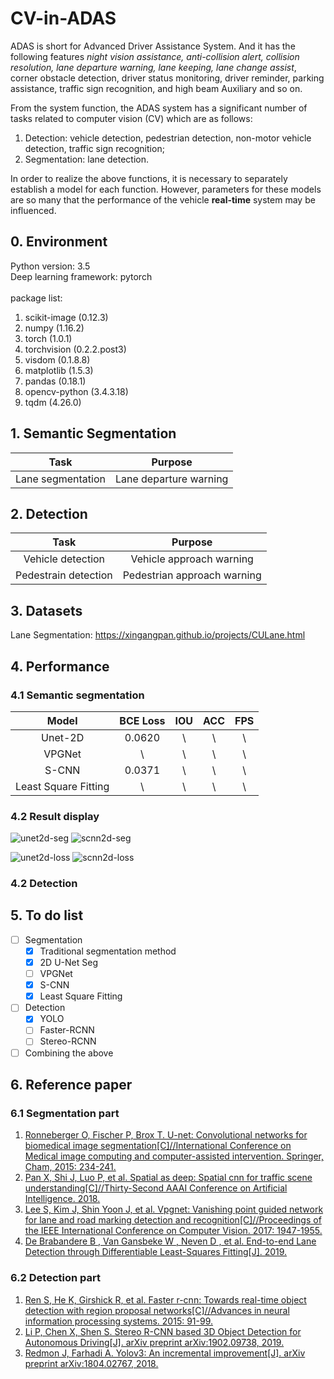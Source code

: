 # CV-in-ADAS
ADAS is short for Advanced Driver Assistance System. And it has the following features *night vision assistance, anti-collision alert, collision resolution, lane departure warning, lane keeping, lane change assist*, corner obstacle detection, driver status monitoring, driver reminder, parking assistance, traffic sign recognition, and high beam Auxiliary and so on.</br>

From the system function, the ADAS system has a significant number of tasks related to computer vision (CV) which are as follows:
1. Detection: vehicle detection, pedestrian detection, non-motor vehicle detection, traffic sign recognition;
2. Segmentation: lane detection.

In order to realize the above functions, it is necessary to separately establish a model for each function. However, parameters for these models are so many that the performance of the vehicle **real-time** system may be influenced.</br>
## 0. Environment
Python version: 3.5</br>
Deep learning framework: pytorch</br></br>
package list:
1. scikit-image (0.12.3)
2. numpy (1.16.2)
3. torch (1.0.1)
4. torchvision (0.2.2.post3)
5. visdom (0.1.8.8)
6. matplotlib (1.5.3)
7. pandas (0.18.1)
8. opencv-python (3.4.3.18)
9. tqdm (4.26.0)
## 1. Semantic Segmentation
| Task | Purpose |
| :--: | :--: |
| Lane segmentation | Lane departure warning |
## 2. Detection
| Task | Purpose |
| :--: | :--: |
| Vehicle detection | Vehicle approach warning |
| Pedestrain detection | Pedestrian approach warning |
## 3. Datasets
Lane Segmentation: https://xingangpan.github.io/projects/CULane.html
## 4. Performance
### 4.1 Semantic segmentation
| Model | BCE Loss | IOU | ACC | FPS|
| :--: | :--: | :--: | :--: | :--: |
| Unet-2D | 0.0620 | \ | \ | \ |
| VPGNet | \ | \ | \ | \ |
| S-CNN | 0.0371 | \ | \ | \ |
| Least Square Fitting | \ | \ | \ | \ |
### 4.2 Result display
![unet2d-seg](https://github.com/mjDelta/CV-in-ADAS/blob/master/img/seg_unet2d.png)
![scnn2d-seg](https://github.com/mjDelta/CV-in-ADAS/blob/master/img/seg_scnn.png)

![unet2d-loss](https://github.com/mjDelta/CV-in-ADAS/blob/master/img/loss_UNET.png)
![scnn2d-loss](https://github.com/mjDelta/CV-in-ADAS/blob/master/img/loss_SCNN.png)

### 4.2 Detection
## 5. To do list
- [ ] Segmentation
  - [x] Traditional segmentation method
  - [x] 2D U-Net Seg
  - [ ] VPGNet
  - [x] S-CNN
  - [x] Least Square Fitting
- [ ] Detection
  - [x] YOLO
  - [ ] Faster-RCNN
  - [ ] Stereo-RCNN
- [ ] Combining the above
## 6. Reference paper
### 6.1 Segmentation part
1. [Ronneberger O, Fischer P, Brox T. U-net: Convolutional networks for biomedical image segmentation[C]//International Conference on Medical image computing and computer-assisted intervention. Springer, Cham, 2015: 234-241.](https://arxiv.org/abs/1505.04597)
2. [Pan X, Shi J, Luo P, et al. Spatial as deep: Spatial cnn for traffic scene understanding[C]//Thirty-Second AAAI Conference on Artificial Intelligence. 2018.](https://arxiv.org/abs/1712.06080)
3. [Lee S, Kim J, Shin Yoon J, et al. Vpgnet: Vanishing point guided network for lane and road marking detection and recognition[C]//Proceedings of the IEEE International Conference on Computer Vision. 2017: 1947-1955.](https://arxiv.org/abs/1710.06288)
4. [De Brabandere B , Van Gansbeke W , Neven D , et al. End-to-end Lane Detection through Differentiable Least-Squares Fitting[J]. 2019.](https://arxiv.org/abs/1902.00293v1)
### 6.2 Detection part
1. [Ren S, He K, Girshick R, et al. Faster r-cnn: Towards real-time object detection with region proposal networks[C]//Advances in neural information processing systems. 2015: 91-99.](https://arxiv.org/pdf/1506.01497.pdf)
2. [Li P, Chen X, Shen S. Stereo R-CNN based 3D Object Detection for Autonomous Driving[J]. arXiv preprint arXiv:1902.09738, 2019.](https://arxiv.org/pdf/1902.09738.pdf)
3. [Redmon J, Farhadi A. Yolov3: An incremental improvement[J]. arXiv preprint arXiv:1804.02767, 2018.](https://pjreddie.com/media/files/papers/YOLOv3.pdf)

